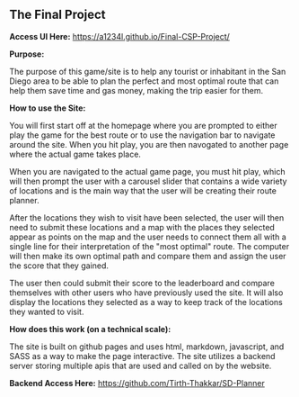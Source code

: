 ## The Final Project

**Access UI Here:** https://a1234l.github.io/Final-CSP-Project/

**Purpose:**

The purpose of this game/site is to help any tourist or inhabitant in the San Diego area to be able to plan the perfect and most optimal route that can help them save time and gas money, making the trip easier for them.

**How to use the Site:**

You will first start off at the homepage where you are prompted to either play the game for the best route or to use the navigation bar to navigate around the site. When you hit play, you are then navogated to another page where the actual game takes place.

When you are navigated to the actual game page, you must hit play, which will then prompt the user with a carousel slider that contains a wide variety of locations and is the main way that the user will be creating their route planner. 

After the locations they wish to visit have been selected, the user will then need to submit these locations and a map with the places they selected appear as points on the map and the user needs to connect them all with a single line for their interpretation of the "most optimal" route. The computer will then make its own optimal path and compare them and assign the user the score that they gained. 

The user then could submit their score to the leaderboard and compare themselves with other users who have previously used the site. It will also display the locations they selected as a way to keep track of the locations they wanted to visit. 

**How does this work (on a technical scale):**

The site is built on github pages and uses html, markdown, javascript, and SASS as a way to make the page interactive. The site utilizes a backend server storing multiple apis that are used and called on by the website.

**Backend Access Here:** https://github.com/Tirth-Thakkar/SD-Planner
